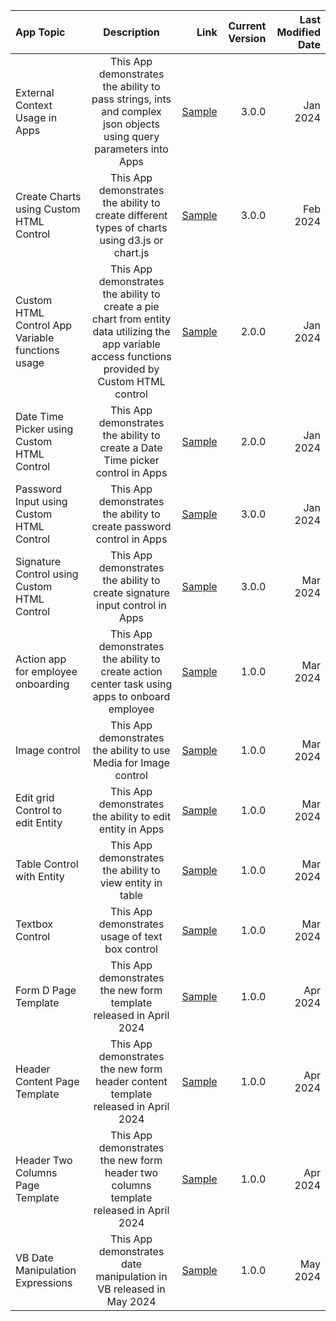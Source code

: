 | App Topic      | Description | Link     | Current Version | Last Modified Date | 
| :---        |    :----:   |          ---: | ---: | ---: |
| External Context Usage in Apps      | This App demonstrates the ability to pass strings, ints and complex json objects using query parameters into Apps       |  [Sample](https://github.com/UiPath/AppsClientSample/blob/master/demo-apps/expressions/ExternalContext_3.0.0_DemoApp.uiapp) |3.0.0 | Jan 2024| 
| Create Charts using Custom HTML Control       | This App demonstrates the ability to create different types of charts using d3.js or chart.js       |  [Sample](https://github.com/UiPath/AppsClientSample/blob/master/demo-apps/controls/custom-html/CustomHTMLChart_DemoApp.uiapp) |3.0.0| Feb 2024| 
| Custom HTML Control App Variable functions usage      | This App demonstrates the ability to create a pie chart from entity data utilizing the app variable access functions provided by Custom HTML control |  [Sample](https://github.com/UiPath/AppsClientSample/blob/master/demo-apps/controls/custom-html/CustomHTMLPieChart_DemoApp.zip) |2.0.0| Jan 2024| 
| Date Time Picker using Custom HTML Control     | This App demonstrates the ability to create a Date Time picker control in Apps |  [Sample](https://github.com/UiPath/AppsClientSample/blob/master/demo-apps/controls/custom-html/CustomHTMLDateTimeControl_DemoApp.uiapp) |2.0.0| Jan 2024| 
| Password Input using Custom HTML Control     | This App demonstrates the ability to create password control in Apps |  [Sample](https://github.com/UiPath/AppsClientSample/blob/master/demo-apps/controls/custom-html/CustomHTMLPasswordControl_DemoApp.uiapp) |3.0.0 | Jan 2024| 
| Signature Control using Custom HTML Control     | This App demonstrates the ability to create signature input control in Apps |  [Sample](https://github.com/UiPath/AppsClientSample/blob/master/demo-apps/controls/custom-html/CustomHTMLSignature_DemoApp.uiapp) |3.0.0 | Mar 2024| 
| Action app for employee onboarding     | This App demonstrates the ability to create action center task using apps to onboard employee |  [Sample](https://github.com/UiPath/AppsClientSample/blob/master/demo-apps/integrations/action-center-app/App_BuildADeskNew.uiapp) |1.0.0 | Mar 2024|
| Image control    | This App demonstrates the ability to use Media for Image control |  [Sample](https://github.com/UiPath/AppsClientSample/blob/master/demo-apps/controls/Image/Image_Control_Demo_App.uiapp) |1.0.0 | Mar 2024|
| Edit grid Control to edit Entity     | This App demonstrates the ability to edit entity in Apps |  [Sample](https://github.com/UiPath/AppsClientSample/blob/master/demo-apps/controls/edit-grid/EditGridEntity_DemoApp.zip) |1.0.0 | Mar 2024| 
| Table Control with Entity     | This App demonstrates the ability to view entity in table |  [Sample](https://github.com/UiPath/AppsClientSample/blob/master/demo-apps/controls/table/TableEntity_DemoApp.zip) |1.0.0 | Mar 2024| 
| Textbox Control     | This App demonstrates usage of text box control |  [Sample](https://github.com/UiPath/AppsClientSample/blob/master/demo-apps/controls/textbox/Textbox_Control_Demo_App.uiapp) |1.0.0 | Mar 2024|
| Form D Page Template     | This App demonstrates the new form template released in April 2024 |  [Sample](https://github.com/UiPath/AppsClientSample/blob/master/demo-apps/templates/TemplateFormDFixedActionBar_DemoApp.uiapp) |1.0.0 | Apr 2024| 
| Header Content Page Template     | This App demonstrates the new form header content template released in April 2024 |  [Sample](https://github.com/UiPath/AppsClientSample/blob/master/demo-apps/templates/TemplateHeaderContent_DemoApp.uiapp) |1.0.0 | Apr 2024| 
| Header Two Columns Page Template     | This App demonstrates the new form header two columns template released in April 2024 |  [Sample](https://github.com/UiPath/AppsClientSample/blob/master/demo-apps/templates/TemplateHeaderTwoColumns_DemoApp.uiapp) |1.0.0 | Apr 2024| 
| VB Date Manipulation Expressions     | This App demonstrates date manipulation in VB released in May 2024 |  [Sample]([https://github.com/UiPath/AppsClientSample/blob/master/demo-apps/templates/TemplateHeaderTwoColumns_DemoApp.uiapp](https://github.com/UiPath/AppsClientSample/tree/master/demo-apps/expressions)) |1.0.0 | May 2024| 
